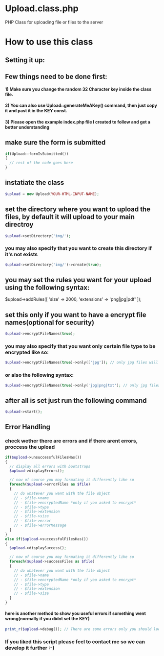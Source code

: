 # Upload.class.php
PHP Class for uploading file or files to the server

# How to use this class

## Setting it up:

## Few things need to be done first:
#### 1) Make sure you change the random 32 Character key inside the class file.
#### 2) You can also use Upload::generateMeAKey() command, then just copy it and past it in the KEY const.
#### 3) Please open the example index.php file I created to follow and get a better understanding



## make sure the form is submitted

```php
if(Upload::formIsSubmitted())
{
  // rest of the code goes here
}
```


## instatiate the class

```php
$upload = new Upload(YOUR-HTML-INPUT-NAME); 
```


## set the directory where you want to upload the files, by default it will upload to your main directroy

```php
$upload->setDirectory('img/'); 
```
### you may also specify that you want to create this directory if it's not exists

```php
$upload->setDirectory('img/')->create(true); 
```

## you may set the rules you want for your upload using the following syntax:

$upload->addRules([
        'size' => 2000,
        'extensions' => 'png|jpg|pdf'
]);



## set this only if you want to have a encrypt file names(optional for security)

```php
$upload->encryptFileNames(true);
```

### you may also specify that you want only certain file type to be encrypted like so:

```php
$upload->encryptFileNames(true)->only(['jpg']); // only jpg files will be encrypted
```
### or also the following syntax:

```php
$upload->encryptFileNames(true)->only('jpg|png|txt'); // only jpg files will be encrypted
```


## after all is set just run the following command

```php
$upload->start();
``` 


## Error Handling

### check wether there are errors and if there arent errors, proccess the upload

```php
if($upload->unsuccessfulFilesHas())
{
  // display all errors with bootstraps
  $upload->displayErrors();

  // now of course you may formating it differently like so
  foreach($upload->errorFiles as $file)
  {
    // do whatever you want with the file object
    // - $file->name
    // - $file->encryptedName *only if you asked to encrypt*
    // - $file->type
    // - $file->extension
    // - $file->size
    // - $file->error
    // - $file->errorMessage
  }
}
else if($upload->successfulFilesHas())
{
  $upload->displaySuccess();

  // now of course you may formating it differently like so
  foreach($upload->successFiles as $file)
  {
    // do whatever you want with the file object
    // - $file->name
    // - $file->encryptedName *only if you asked to encrypt*
    // - $file->type
    // - $file->extension
    // - $file->size
  }
}
```

#### here is another method to show you useful errors if something went wrong(normally if you didnt set the KEY)

```php
print_r($upload->debug()); // There are some errors only you should look at while setting this up
```

### If you liked this script please feel to contact me so we can develop it further :-)
